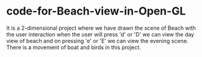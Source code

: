# code-for-Beach-view-in-Open-GL
It is a 2-dimensional project where we have drawn the scene of Beach with the user interaction when the user will press 'd' or 'D' we can view the day view of beach and on pressing 'e' or 'E' we can view the evening scene. There is a movement of boat and birds in this project.
